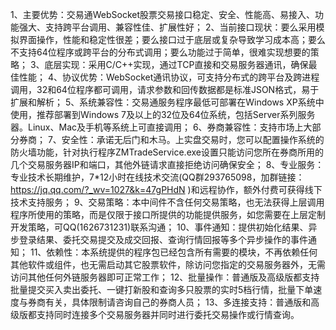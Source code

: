 1、主要优势：交易通WebSocket股票交易接口稳定、安全、性能高、易接入、功能强大、支持跨平台调用、兼容性佳、扩展性好；
2、当前接口现状：要么采用模拟界面操作，性能和稳定性很差；要么接口过于底层或复杂导致学习成本高；要么不支持64位程序或跨平台的分布式调用；要么功能过于简单，很难实现想要的策略；
3、底层实现：采用C/C++实现，通过TCP直接和交易服务器通讯，确保最佳性能；
4、协议优势：WebSocket通讯协议，可支持分布式的跨平台及跨进程调用，32和64位程序都可调用，请求参数和回传数据都是标准JSON格式，易于扩展和解析；
5、系统兼容性：交易通服务程序最低可部署在Windows XP系统中使用，推荐部署到Windows 7及以上的32位及64位系统，包括Server系列服务器。Linux、Mac及手机等系统上可直接调用；
6、券商兼容性：支持市场上大部分券商；
7、安全性：承诺无后门和木马。上实盘交易时，您可以配置操作系统的防火墙功能，针对执行程序ZMTradeService.exe设置只能访问您所在券商所用的几个交易服务器IP和端口，其他外链请求直接拒绝访问确保安全；
8、专业服务：专业技术长期维护，7*12小时在线技术交流(QQ群293765098，加群链接：https://jq.qq.com/?_wv=1027&k=47gPHdN )和远程协作，额外付费可获得线下技术支持服务；
9、交易策略：本中间件不含任何交易策略，也无法获得上层调用程序所使用的策略，而是仅限于接口所提供的功能提供服务，如您需要在上层定制开发策略，可QQ(1626731231)联系沟通；
10、事件通知：提供初始化结果、异步登录结果、委托交易提交及成交回报、查询行情回报等多个异步操作的事件通知；
11、依赖性：本系统提供的程序包已经包含所有需要的模块，不再依赖任何其他软件或组件，也无需启动其它股票软件，除访问您指定的交易服务器外，无需访问其他任何外链服务器即可正常工作；
12、批量操作：普通版及高级版都支持批量提交买入卖出委托、一键打新股和查询多只股票的实时5档行情，批量下单速度与券商有关，具体限制请咨询自己的券商人员；
13、多连接支持：普通版和高级版都支持同时连接多个交易服务器并同时进行委托交易操作或行情查询。
